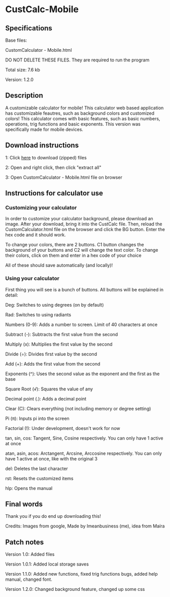 # CustCalc-Mobile

## Specifications

Base files:

CustomCalculator - Mobile.html

DO NOT DELETE THESE FILES. They are required to run the program

Total size: 7.6 kb

Version: 1.2.0

## Description

A customizable calculator for mobile! This calculator web based application has customizable feautres, such as background colors and customized colors! This calculator comes with basic features, such as basic numbers, operations, trig functions and basic exponents. This version was specifically made for mobile devices.

## Download instructions

1: Click [here](https://github.com/Imeanbusiness/CustCalc-Mobile/archive/refs/tags/CC.zip) to download (zipped) files

2: Open and right click, then click "extract all"

3: Open CustomCalculator - Mobile.html file on browser

## Instructions for calculator use

### Customizing your calculator

In order to customize your calculator background, please download an image. After your download, bring it into the CustCalc file. Then, reload the CustomCalculator.html file on the browser and click the BG button. Enter the hex code and it should work.

To change your colors, there are 2 buttons. C1 button changes the background of your buttons and C2 will change the text color. To change their colors, click on them and enter in a hex code of your choice

All of these should save automatically (and locally)!

### Using your calculator

First thing you will see is a bunch of buttons. All buttons will be explained in detail:

Deg: Switches to using degrees (on by default)

Rad: Switches to using radiants

Numbers (0-9): Adds a number to screen. Limit of 40 characters at once

Subtract (-): Subtracts the first value from the second

Multiply (x): Multiplies the first value by the second

Divide (÷): Divides first value by the second

Add (+): Adds the first value from the second

Exponents (^): Uses the second value as the exponent and the first as the base

Square Root (√): Squares the value of any

Decimal point (.): Adds a decimal point

Clear (C): Clears everything (not including memory or degree setting)

Pi (π): Inputs pi into the screen

Factorial (!): Under development, doesn't work for now

tan, sin, cos: Tangent, Sine, Cosine respectively. You can only have 1 active at once

atan, asin, acos: Arctangent, Arcsine, Arccosine respectively. You can only have 1 active at once, like with the original 3

del: Deletes the last character

rst: Resets the customized items

hlp: Opens the manual

## Final words

Thank you if you do end up downloading this! 

Credits: Images from google, Made by Imeanbusiness (me), idea from Maíra

## Patch notes

Version 1.0: Added files

Version 1.0.1: Added local storage saves

Version 1.1.0: Added new functions, fixed trig functions bugs, added help manual, changed font.

Version 1.2.0: Changed background feature, changed up some css
